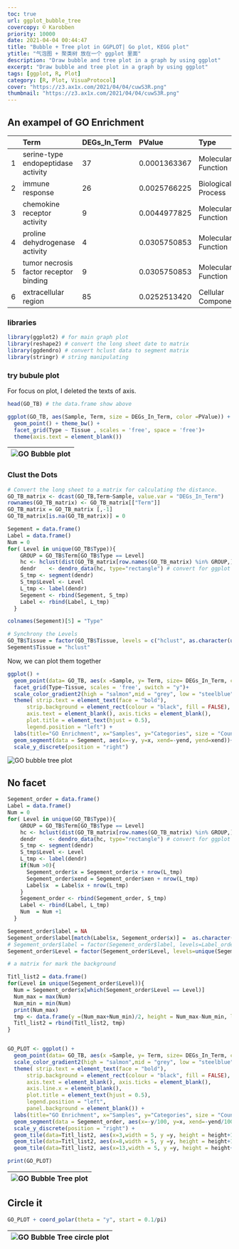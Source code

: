 ```yaml
---
toc: true
url: ggplot_bubble_tree
covercopy: © Karobben
priority: 10000
date: 2021-04-04 00:44:47
title: "Bubble + Tree plot in GGPLOT| Go plot, KEGG plot"
ytitle: "气泡图 + 聚类树 放在一个 ggplot 里面"
description: "Draw bubble and tree plot in a graph by using ggplot"
excerpt: "Draw bubble and tree plot in a graph by using ggplot"
tags: [ggplot, R, Plot]
category: [R, Plot, VisuaProtocol]
cover: "https://z3.ax1x.com/2021/04/04/cuwS3R.png"
thumbnail: "https://z3.ax1x.com/2021/04/04/cuwS3R.png"
---
```


## An exampel of GO Enrichment

| |Term| DEGs_In_Term| PValue|Type |Up| Down| Sample|Up_ratio|Tissue|
|:-|:-|:-|:-|:-|:-|:-|:-|:-|:-|
1| serine-type endopeptidase activity|   37|0.0001363367|Molecular Function|15|22|Intestine BSFL10|-0.18918919|Intestine
2|immune response|26|0.0025766225|Biological Process|17|9|Intestine BSFL10|0.30769231|Intestine
3|chemokine receptor activity|9|0.0044977825|Molecular Function|9|0|Intestine BSFL10|1.00000000|Intestine
4|proline dehydrogenase activity|4|0.0305750853|Molecular Function|3|1|Intestine BSFL10|0.50000000|Intestine
5|tumor necrosis factor receptor binding|9|0.0305750853|Molecular Function|6|3|Intestine BSFL10|0.33333333|Intestine
6|extracellular region|85|0.0252513420|Cellular Component|40|45|Intestine BSFL20|-0.05882353|Intestine

### libraries
```r
library(ggplot2) # for main graph plot
library(reshape2) # convert the long sheet date to matrix
library(ggdendro) # convert hclust data to segment matrix
library(stringr) # string manipulating
```

### try bubule plot

For focus on plot, I deleted the texts of  axis.

```r
head(GO_TB) # the data.frame show above

ggplot(GO_TB, aes(Sample, Term, size = DEGs_In_Term, color =PValue)) +
  geom_point() + theme_bw() +
  facet_grid(Type ~ Tissue , scales = 'free', space = 'free')+
  theme(axis.text = element_blank())
```

|![GO Bubble plot](https://z3.ax1x.com/2021/04/04/cuawzq.png)|
|:-:|

### Clust the Dots

```r
# Convert the long sheet to a matrix for calculating the distance.
GO_TB_matrix <- dcast(GO_TB,Term~Sample, value.var = "DEGs_In_Term")
rownames(GO_TB_matrix) <- GO_TB_matrix[["Term"]]
GO_TB_matrix = GO_TB_matrix [,-1]
GO_TB_matrix[is.na(GO_TB_matrix)] = 0

Segement = data.frame()
Label = data.frame()
Num = 0
for( Level in unique(GO_TB$Type)){
    GROUP = GO_TB$Term[GO_TB$Type == Level]
    hc <- hclust(dist(GO_TB_matrix[row.names(GO_TB_matrix) %in% GROUP,]))
    dendr    <- dendro_data(hc, type="rectangle") # convert for ggplot
    S_tmp <- segment(dendr)
    S_tmp$Level <- Level
    L_tmp <- label(dendr)
    Segement <- rbind(Segement, S_tmp)
    Label <- rbind(Label, L_tmp)
  }

colnames(Segement)[5] = "Type"

# Synchrony the Levels
GO_TB$Tissue = factor(GO_TB$Tissue, levels = c("hclust", as.character(unique(GO_TB$Tissue) )))
Segement$Tissue = "hclust"
```

Now, we can plot them together
```r
ggplot() +
  geom_point(data= GO_TB, aes(x =Sample, y= Term, size= DEGs_In_Term, color = Up_ratio)) +
  facet_grid(Type~Tissue, scales = 'free', switch = "y")+
  scale_color_gradient2(high = "salmon",mid = "grey", low = "steelblue", name = "Scaled Up-regulated ratio") + theme_bw() +   
  theme( strip.text = element_text(face = "bold"),   
      strip.background = element_rect(colour = "black", fill = FALSE),
      axis.text = element_blank(), axis.ticks = element_blank(),
      plot.title = element_text(hjust = 0.5),
      legend.position = "left") +
  labs(title="GO Enrichment", x="Samples", y="Categories", size = "Counts")+
  geom_segment(data = Segement, aes(x=-y, y=x, xend=-yend, yend=xend))+
  scale_y_discrete(position = "right")                    

```
![GO bubble tree plot](https://z3.ax1x.com/2021/04/04/cudZ60.png)

## No facet

```r
Segement_order = data.frame()
Label = data.frame()
Num = 0
for( Level in unique(GO_TB$Type)){
    GROUP = GO_TB$Term[GO_TB$Type == Level]
    hc <- hclust(dist(GO_TB_matrix[row.names(GO_TB_matrix) %in% GROUP,]))
    dendr    <- dendro_data(hc, type="rectangle") # convert for ggplot
    S_tmp <- segment(dendr)
    S_tmp$Level <- Level
    L_tmp <- label(dendr)
    if(Num >0){
      Segement_order$x = Segement_order$x + nrow(L_tmp)
      Segement_order$xend = Segement_order$xen + nrow(L_tmp)
      Label$x  = Label$x + nrow(L_tmp)
    }
    Segement_order <- rbind(Segement_order, S_tmp)
    Label <- rbind(Label, L_tmp)
    Num  = Num +1
  }

Segement_order$label = NA
Segement_order$label[match(Label$x, Segement_order$x)] =  as.character(Label$label)
# Segement_order$label = factor(Segement_order$label, levels=Label_order)
Segement_order$Level = factor(Segement_order$Level, levels=unique(Segement_order$Level))

# a matrix for mark the background

Titl_list2 = data.frame()
for(Level in unique(Segement_order$Level)){
  Num = Segement_order$x[which(Segement_order$Level == Level)]
  Num_max = max(Num)
  Num_min = min(Num)
  print(Num_max)
  tmp <- data.frame(y =(Num_max+Num_min)/2, height = Num_max-Num_min, label= Level)
  Titl_list2 = rbind(Titl_list2, tmp)
}


GO_PLOT <- ggplot() +
  geom_point(data= GO_TB, aes(x =Sample, y= Term, size= DEGs_In_Term, color = Up_ratio)) +
  scale_color_gradient2(high = "salmon",mid = "grey", low = "steelblue", name = "Scaled Up-regulated ratio") + theme_bw() +    
  theme( strip.text = element_text(face = "bold"),    
      strip.background = element_rect(colour = "black", fill = FALSE),
      axis.text = element_blank(), axis.ticks = element_blank(),
      axis.line.x = element_blank(),
      plot.title = element_text(hjust = 0.5),
      legend.position = "left",
      panel.background = element_blank()) +
  labs(title="GO Enrichment", x="Samples", y="Categories", size = "Counts")+
  geom_segment(data = Segement_order, aes(x=-y/100, y=x, xend=-yend/100, yend=xend))+
  scale_y_discrete(position = "right") +
  geom_tile(data=Titl_list2, aes(x=3,width = 5, y =y, height = height+1,fill=label), alpha=.2)+
  geom_tile(data=Titl_list2, aes(x=8,width = 5, y =y, height = height+1, fill=label), alpha=.1, )+
  geom_tile(data=Titl_list2, aes(x=13,width = 5, y =y, height = height+1,fill=label), alpha=.2)

print(GO_PLOT)
```
|![GO Bubble Tree plot](https://z3.ax1x.com/2021/04/04/cudbuV.png)|
|:-:|

## Circle it
```r
GO_PLOT + coord_polar(theta = "y", start = 0.1/pi)
```
|![GO Bubble Tree circle plot](https://z3.ax1x.com/2021/04/04/cuwS3R.png)|
|:-:|
